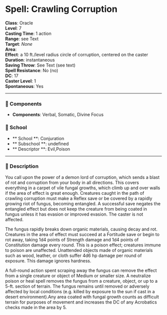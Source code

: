 
# Spell: Crawling Corruption
**Class**: Oracle  
**Level**: 7  
**Casting Time**: 1 action  
**Range**: see Text  
**Target**: _None_  
**Area**:   
**Effect**: a 10 ft./level radius circle of corruption, centered on the caster  
**Duration**: instantaneous  
**Saving Throw**: See Text (see text)  
**Spell Resistance**: No (no)  
**DC**: 17  
**Caster Level**: 1  
**Spontaneous**: Yes

---

### 🔮 Components
- **Components**: Verbal, Somatic, Divine Focus

### 🏫 School
- ** School **: Conjuration
- ** Subschool **: undefined
- ** Descriptor **: Evil,Poison
---

### 📜 Description
You call upon the power of a demon lord of corruption, which sends a blast of rot and corruption from your body in all directions. This covers everything in a carpet of vile fungal growths, which climb up and over walls if the area of effect is great enough. Creatures caught in the path of crawling corruption must make a Reflex save or be covered by a rapidly growing riot of fungus, becoming entangled. A successful save negates the entangled effect but does not keep the creature from being coated in fungus unless it has evasion or improved evasion. The caster is not affected.

The fungus rapidly breaks down organic materials, causing decay and rot. Creatures in the area of effect must succeed at a Fortitude save or begin to rot away, taking 1d4 points of Strength damage and 1d4 points of Constitution damage every round. This is a poison effect; creatures immune to poison are unaffected. Unattended objects made of organic materials such as wood, leather, or cloth suffer 4d6 hp damage per round of exposure. This damage ignores hardness.

A full-round action spent scraping away the fungus can remove the effect from a single creature or object of Medium or smaller size. A neutralize poison or heal spell removes the fungus from a creature, object, or up to a 5-ft. section of terrain. The fungus remains until removed or adversely affected by local conditions (e.g. killed by exposure to the sun if cast in a desert environment).Any area coated with fungal growth counts as difficult terrain for purposes of movement and increases the DC of any Acrobatics checks made in the area by 5.
